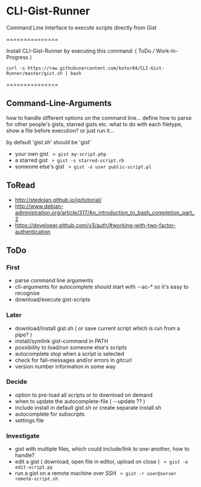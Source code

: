 CLI-Gist-Runner
===============

Command Line Interface to execute scripts directly from Gist

===============

Install CLI-Gist-Runner by executing this command: ( ToDo / Work-In-Progress )

`curl -s https://raw.githubusercontent.com/koter84/CLI-Gist-Runner/master/gist.sh | bash`

===============

## Command-Line-Arguments
how to handle different options on the command line...
define how to parse for other people's gists, starred gists etc.
what to do with each filetype, show a file before execution? or just run it...

by default 'gist.sh' should be 'gist'
- your own gist ` > gist my-script.php`
- a starred gist ` > gist -s starred-script.rb`
- someone else's gist ` > gist -o user public-script.pl`

## ToRead
- http://stedolan.github.io/jq/tutorial/
- http://www.debian-administration.org/article/317/An_introduction_to_bash_completion_part_2
- https://developer.github.com/v3/auth/#working-with-two-factor-authentication

## ToDo
### First
- parse command line arguments
- cli-arguments for autocomplete should start with --ac-* so it's easy to recognise
- download/execute gist-scripts

### Later
- download/install gist.sh ( or save current script which is run from a pipe? )
- install/symlink gist-command in PATH
- possibility to load/run someone else's scripts
- autocomplete stop when a script is selected
- check for fail-messages and/or errors in gitcurl
- version number information in some way

### Decide
- option to pre-load all scripts or to download on demand
- when to update the autocomplete-file ( --update ?? )
- include install in default gist.sh or create separate install.sh
- autocomplete for subscripts
- settings file

### Investigate
- gist with multiple files, which could include/link to one-another, how to handle?
- edit a gist ( download, open file in editor, upload on close ) ` > gist -e edit-script.py`
- run a gist on a remote machine over SSH ` > gist -r user@server remote-script.sh`
